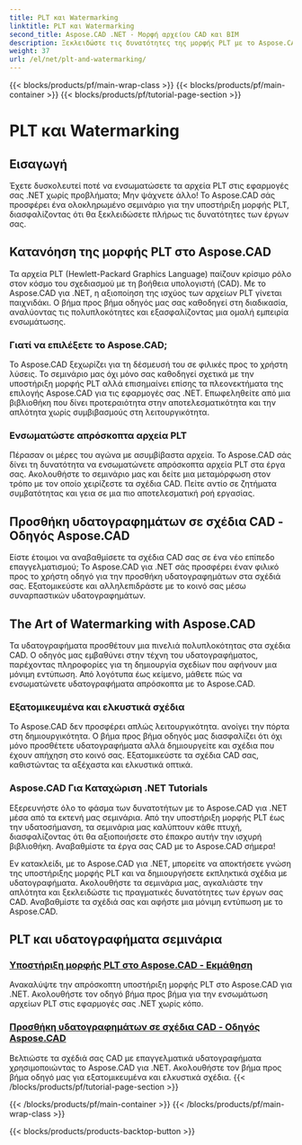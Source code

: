 ```yaml
---
title: PLT και Watermarking
linktitle: PLT και Watermarking
second_title: Aspose.CAD .NET - Μορφή αρχείου CAD και BIM
description: Ξεκλειδώστε τις δυνατότητες της μορφής PLT με το Aspose.CAD για .NET. Ενσωματώστε αβίαστα αρχεία PLT στις εφαρμογές σας με τα βήμα προς βήμα σεμινάρια μας.
weight: 37
url: /el/net/plt-and-watermarking/
---
```


{{< blocks/products/pf/main-wrap-class >}}
{{< blocks/products/pf/main-container >}}
{{< blocks/products/pf/tutorial-page-section >}}

# PLT και Watermarking


## Εισαγωγή

Έχετε δυσκολευτεί ποτέ να ενσωματώσετε τα αρχεία PLT στις εφαρμογές σας .NET χωρίς προβλήματα; Μην ψάχνετε άλλο! Το Aspose.CAD σάς προσφέρει ένα ολοκληρωμένο σεμινάριο για την υποστήριξη μορφής PLT, διασφαλίζοντας ότι θα ξεκλειδώσετε πλήρως τις δυνατότητες των έργων σας.

## Κατανόηση της μορφής PLT στο Aspose.CAD

Τα αρχεία PLT (Hewlett-Packard Graphics Language) παίζουν κρίσιμο ρόλο στον κόσμο του σχεδιασμού με τη βοήθεια υπολογιστή (CAD). Με το Aspose.CAD για .NET, η αξιοποίηση της ισχύος των αρχείων PLT γίνεται παιχνιδάκι. Ο βήμα προς βήμα οδηγός μας σας καθοδηγεί στη διαδικασία, αναλύοντας τις πολυπλοκότητες και εξασφαλίζοντας μια ομαλή εμπειρία ενσωμάτωσης.

### Γιατί να επιλέξετε το Aspose.CAD;

Το Aspose.CAD ξεχωρίζει για τη δέσμευσή του σε φιλικές προς το χρήστη λύσεις. Το σεμινάριο μας όχι μόνο σας καθοδηγεί σχετικά με την υποστήριξη μορφής PLT αλλά επισημαίνει επίσης τα πλεονεκτήματα της επιλογής Aspose.CAD για τις εφαρμογές σας .NET. Επωφεληθείτε από μια βιβλιοθήκη που δίνει προτεραιότητα στην αποτελεσματικότητα και την απλότητα χωρίς συμβιβασμούς στη λειτουργικότητα.

### Ενσωματώστε απρόσκοπτα αρχεία PLT

Πέρασαν οι μέρες του αγώνα με ασυμβίβαστα αρχεία. Το Aspose.CAD σάς δίνει τη δυνατότητα να ενσωματώνετε απρόσκοπτα αρχεία PLT στα έργα σας. Ακολουθήστε το σεμινάριο μας και δείτε μια μεταμόρφωση στον τρόπο με τον οποίο χειρίζεστε τα σχέδια CAD. Πείτε αντίο σε ζητήματα συμβατότητας και γεια σε μια πιο αποτελεσματική ροή εργασίας.

## Προσθήκη υδατογραφημάτων σε σχέδια CAD - Οδηγός Aspose.CAD

Είστε έτοιμοι να αναβαθμίσετε τα σχέδια CAD σας σε ένα νέο επίπεδο επαγγελματισμού; Το Aspose.CAD για .NET σάς προσφέρει έναν φιλικό προς το χρήστη οδηγό για την προσθήκη υδατογραφημάτων στα σχέδιά σας. Εξατομικεύστε και αλληλεπιδράστε με το κοινό σας μέσω συναρπαστικών υδατογραφημάτων.

## The Art of Watermarking with Aspose.CAD

Τα υδατογραφήματα προσθέτουν μια πινελιά πολυπλοκότητας στα σχέδια CAD. Ο οδηγός μας εμβαθύνει στην τέχνη του υδατογραφήματος, παρέχοντας πληροφορίες για τη δημιουργία σχεδίων που αφήνουν μια μόνιμη εντύπωση. Από λογότυπα έως κείμενο, μάθετε πώς να ενσωματώνετε υδατογραφήματα απρόσκοπτα με το Aspose.CAD.

### Εξατομικευμένα και ελκυστικά σχέδια

Το Aspose.CAD δεν προσφέρει απλώς λειτουργικότητα. ανοίγει την πόρτα στη δημιουργικότητα. Ο βήμα προς βήμα οδηγός μας διασφαλίζει ότι όχι μόνο προσθέτετε υδατογραφήματα αλλά δημιουργείτε και σχέδια που έχουν απήχηση στο κοινό σας. Εξατομικεύστε τα σχέδια CAD σας, καθιστώντας τα αξέχαστα και ελκυστικά οπτικά.

### Aspose.CAD Για Καταχώριση .NET Tutorials

Εξερευνήστε όλο το φάσμα των δυνατοτήτων με το Aspose.CAD για .NET μέσα από τα εκτενή μας σεμινάρια. Από την υποστήριξη μορφής PLT έως την υδατοσήμανση, τα σεμινάρια μας καλύπτουν κάθε πτυχή, διασφαλίζοντας ότι θα αξιοποιήσετε στο έπακρο αυτήν την ισχυρή βιβλιοθήκη. Αναβαθμίστε τα έργα σας CAD με το Aspose.CAD σήμερα!

Εν κατακλείδι, με το Aspose.CAD για .NET, μπορείτε να αποκτήσετε γνώση της υποστήριξης μορφής PLT και να δημιουργήσετε εκπληκτικά σχέδια με υδατογραφήματα. Ακολουθήστε τα σεμινάρια μας, αγκαλιάστε την απλότητα και ξεκλειδώστε τις πραγματικές δυνατότητες των έργων σας CAD. Αναβαθμίστε τα σχέδιά σας και αφήστε μια μόνιμη εντύπωση με το Aspose.CAD.
## PLT και υδατογραφήματα σεμινάρια
### [Υποστήριξη μορφής PLT στο Aspose.CAD - Εκμάθηση](./plt-format-support-in-aspose-cad/)
Ανακαλύψτε την απρόσκοπτη υποστήριξη μορφής PLT στο Aspose.CAD για .NET. Ακολουθήστε τον οδηγό βήμα προς βήμα για την ενσωμάτωση αρχείων PLT στις εφαρμογές σας .NET χωρίς κόπο.
### [Προσθήκη υδατογραφημάτων σε σχέδια CAD - Οδηγός Aspose.CAD](./adding-watermarks-to-cad-drawings/)
Βελτιώστε τα σχέδιά σας CAD με επαγγελματικά υδατογραφήματα χρησιμοποιώντας το Aspose.CAD για .NET. Ακολουθήστε τον βήμα προς βήμα οδηγό μας για εξατομικευμένα και ελκυστικά σχέδια.
{{< /blocks/products/pf/tutorial-page-section >}}

{{< /blocks/products/pf/main-container >}}
{{< /blocks/products/pf/main-wrap-class >}}

{{< blocks/products/products-backtop-button >}}
